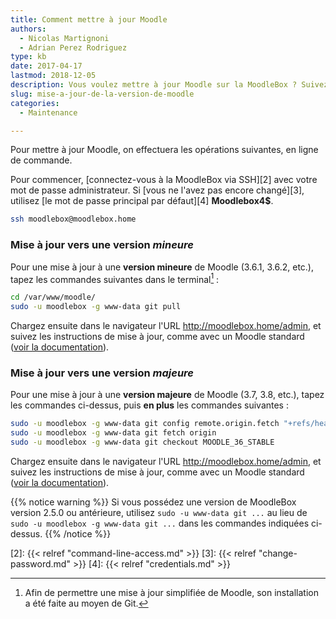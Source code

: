 ```yaml
---
title: Comment mettre à jour Moodle
authors:
  - Nicolas Martignoni
  - Adrian Perez Rodriguez
type: kb
date: 2017-04-17
lastmod: 2018-12-05
description: Vous voulez mettre à jour Moodle sur la MoodleBox ? Suivez ces instructions !
slug: mise-a-jour-de-la-version-de-moodle
categories:
  - Maintenance

---
```

Pour mettre à jour Moodle, on effectuera les opérations suivantes, en ligne de commande.

Pour commencer, [connectez-vous à la MoodleBox via SSH][2] avec votre mot de passe administrateur. Si [vous ne l'avez pas encore changé][3], utilisez [le mot de passe  principal par défaut][4] __Moodlebox4$__.

```bash
ssh moodlebox@moodlebox.home
```

### Mise à jour vers une version _mineure_

Pour une mise à jour à une __version mineure__ de Moodle (3.6.1, 3.6.2, etc.), tapez les commandes suivantes dans le terminal[^1] :

```bash
cd /var/www/moodle/
sudo -u moodlebox -g www-data git pull
```

Chargez ensuite dans le navigateur l'URL http://moodlebox.home/admin, et suivez les instructions de mise à jour, comme avec un Moodle standard ([voir la documentation][1]).

### Mise à jour vers une version _majeure_

Pour une mise à jour à une __version majeure__ de Moodle (3.7, 3.8, etc.), tapez les commandes ci-dessus, puis __en plus__ les commandes suivantes :

```bash
sudo -u moodlebox -g www-data git config remote.origin.fetch "+refs/heads/*:refs/remotes/origin/*"
sudo -u moodlebox -g www-data git fetch origin
sudo -u moodlebox -g www-data git checkout MOODLE_36_STABLE
```

Chargez ensuite dans le navigateur l'URL http://moodlebox.home/admin, et suivez les instructions de mise à jour, comme avec un Moodle standard ([voir la documentation][1]).

{{% notice warning %}}
Si vous possédez une version de MoodleBox version 2.5.0 ou antérieure, utilisez `sudo -u www-data git ...` au lieu de `sudo -u moodlebox -g www-data git ...` dans les commandes indiquées ci-dessus.
{{% /notice %}}

 [1]: https://docs.moodle.org/fr/Mise_à_jour
 [2]: {{< relref "command-line-access.md" >}}
 [3]: {{< relref "change-password.md" >}}
 [4]: {{< relref "credentials.md" >}}

 [^1]: Afin de permettre une mise à jour simplifiée de Moodle, son installation a été faite au moyen de Git.
